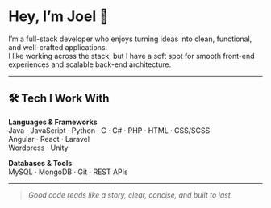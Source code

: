 # Hey, I’m Joel 👋

I’m a full-stack developer who enjoys turning ideas into clean, functional, and well-crafted applications.  
I like working across the stack, but I have a soft spot for smooth front-end experiences and scalable back-end architecture.

---

## 🛠 Tech I Work With
**Languages & Frameworks**  
Java · JavaScript · Python · C · C# · PHP · HTML · CSS/SCSS  
Angular · React · Laravel  
Wordpress · Unity 

**Databases & Tools**  
MySQL · MongoDB · Git · REST APIs

---
<!--
## 📌 Pinned Projects
*(Add links once your repos are ready)*
- **[Project Name](#)** — short one-liner about what it does
- **[Project Name](#)** — short one-liner about what it does
- **[Project Name](#)** — short one-liner about what it does

---

## 📫 Let’s Connect
- Portfolio: [link here if you have one]
- LinkedIn: [link here if you have one]
- Email: [email/contact here]

---
-->
> *Good code reads like a story, clear, concise, and built to last.*


